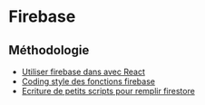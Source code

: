 # Firebase

## Méthodologie
- [Utiliser firebase dans avec React](react)
- [Coding style des fonctions firebase](functions)
- [Ecriture de petits scripts pour remplir firestore](scripts)
